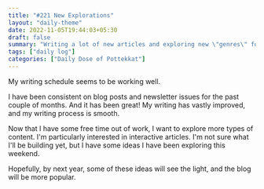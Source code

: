 ```yaml
---
title: "#221 New Explorations"
layout: "daily-theme"
date: 2022-11-05T19:44:03+05:30
draft: false
summary: "Writing a lot of new articles and exploring new \"genres\" for articles."
tags: ["daily log"]
categories: ["Daily Dose of Pottekkat"]
---
```


My writing schedule seems to be working well.

I have been consistent on blog posts and newsletter issues for the past couple of months. And it has been great! My writing has vastly improved, and my writing process is smooth.

Now that I have some free time out of work, I want to explore more types of content. I'm particularly interested in interactive articles. I'm not sure what I'll be building yet, but I have some ideas I have been exploring this weekend.

Hopefully, by next year, some of these ideas will see the light, and the blog will be more popular.
